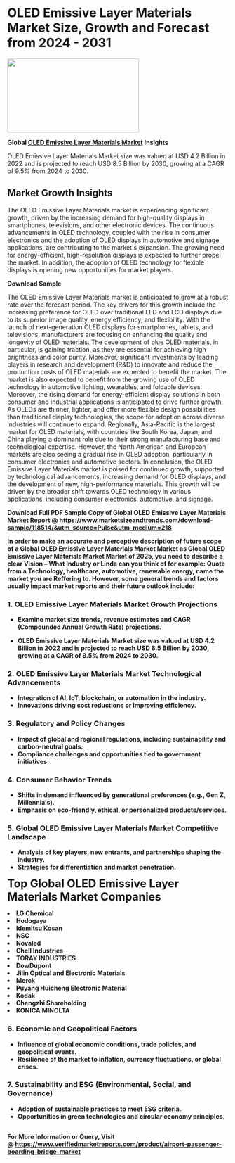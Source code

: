 <H1>OLED Emissive Layer Materials Market Size, Growth and Forecast from 2024 - 2031</H1><img class="aligncenter size-medium wp-image-584254" src="https://thirdeyenews.in/wp-content/uploads/2024/09/Global-Market-Research-300x168.jpeg" alt="" width="300" height="168" /><p><strong>Global&nbsp;<a href="https://www.marketsizeandtrends.com/download-sample/118514/&amp;utm_source=Pulse&amp;utm_medium=218">OLED Emissive Layer Materials Market</a> Insights</strong></p><p>OLED Emissive Layer Materials Market size was valued at USD 4.2 Billion in 2022 and is projected to reach USD 8.5 Billion by 2030, growing at a CAGR of 9.5% from 2024 to 2030.</p><p><h2>Market Growth Insights</h2> <p>The OLED Emissive Layer Materials market is experiencing significant growth, driven by the increasing demand for high-quality displays in smartphones, televisions, and other electronic devices. The continuous advancements in OLED technology, coupled with the rise in consumer electronics and the adoption of OLED displays in automotive and signage applications, are contributing to the market's expansion. The growing need for energy-efficient, high-resolution displays is expected to further propel the market. In addition, the adoption of OLED technology for flexible displays is opening new opportunities for market players.</p> <p><strong>Download Sample</strong></p> <p>The OLED Emissive Layer Materials market is anticipated to grow at a robust rate over the forecast period. The key drivers for this growth include the increasing preference for OLED over traditional LED and LCD displays due to its superior image quality, energy efficiency, and flexibility. With the launch of next-generation OLED displays for smartphones, tablets, and televisions, manufacturers are focusing on enhancing the quality and longevity of OLED materials. The development of blue OLED materials, in particular, is gaining traction, as they are essential for achieving high brightness and color purity. Moreover, significant investments by leading players in research and development (R&D) to innovate and reduce the production costs of OLED materials are expected to benefit the market. The market is also expected to benefit from the growing use of OLED technology in automotive lighting, wearables, and foldable devices. Moreover, the rising demand for energy-efficient display solutions in both consumer and industrial applications is anticipated to drive further growth. As OLEDs are thinner, lighter, and offer more flexible design possibilities than traditional display technologies, the scope for adoption across diverse industries will continue to expand. Regionally, Asia-Pacific is the largest market for OLED materials, with countries like South Korea, Japan, and China playing a dominant role due to their strong manufacturing base and technological expertise. However, the North American and European markets are also seeing a gradual rise in OLED adoption, particularly in consumer electronics and automotive sectors. In conclusion, the OLED Emissive Layer Materials market is poised for continued growth, supported by technological advancements, increasing demand for OLED displays, and the development of new, high-performance materials. This growth will be driven by the broader shift towards OLED technology in various applications, including consumer electronics, automotive, and signage. <p><strong></p><p><span class=""><strong>Download Full PDF Sample Copy of Global OLED Emissive Layer Materials Market Report</strong> @ <a href="https://www.marketsizeandtrends.com/download-sample/118514/&amp;utm_source=Pulse&amp;utm_medium=218" target="_blank">https://www.marketsizeandtrends.com/download-sample/118514/&amp;utm_source=Pulse&amp;utm_medium=218</a></span></p><p>In order to make an accurate and perceptive description of future scope of a Global&nbsp;OLED Emissive Layer Materials Market Market as Global&nbsp;OLED Emissive Layer Materials Market Market of 2025, you need to describe a clear Vision &ndash; What Industry or Linda can you think of for example: Quote from a Technology, healthcare, automotive, renewable energy, name the market you are Reffering to. However, some general trends and factors usually impact market reports and their future outlook include:</p><h3>1.&nbsp;<strong>OLED Emissive Layer Materials Market Growth Projections</strong></h3><ul><li>Examine market size trends, revenue estimates and CAGR (Compounded Annual Growth Rate) projections.</li><li><p>OLED Emissive Layer Materials Market size was valued at USD 4.2 Billion in 2022 and is projected to reach USD 8.5 Billion by 2030, growing at a CAGR of 9.5% from 2024 to 2030.</p></li></ul><h3>2.&nbsp;<strong>OLED Emissive Layer Materials Market Technological Advancements</strong></h3><ul><li>Integration of AI, IoT, blockchain, or automation in the industry.</li><li>Innovations driving cost reductions or improving efficiency.</li></ul><h3>3.&nbsp;<strong>Regulatory and Policy Changes</strong></h3><ul><li>Impact of global and regional regulations, including sustainability and carbon-neutral goals.</li><li>Compliance challenges and opportunities tied to government initiatives.</li></ul><h3>4.&nbsp;<strong>Consumer Behavior Trends</strong></h3><ul><li>Shifts in demand influenced by generational preferences (e.g., Gen Z, Millennials).</li><li>Emphasis on eco-friendly, ethical, or personalized products/services.</li></ul><h3>5.&nbsp;<strong>Global OLED Emissive Layer Materials Market Competitive Landscape</strong></h3><ul><li>Analysis of key players, new entrants, and partnerships shaping the industry.</li><li>Strategies for differentiation and market penetration.</li></ul><p data-pm-slice="1 1 []"><span style="color: inherit; font-family: inherit; font-size: 25px;">Top Global OLED Emissive Layer Materials Market Companies</span></p><div class="" data-test-id=""><p><li>LG Chemical</li><li> Hodogaya</li><li> Idemitsu Kosan</li><li> NSC</li><li> Novaled</li><li> Chell Industries</li><li> TORAY INDUSTRIES</li><li> DowDupont</li><li> Jilin Optical and Electronic Materials</li><li> Merck</li><li> Puyang Huicheng Electronic Material</li><li> Kodak</li><li> Chengzhi Shareholding</li><li> KONICA MINOLTA</li></p></div><h3>6.&nbsp;<strong>Economic and Geopolitical Factors</strong></h3><ul><li>Influence of global economic conditions, trade policies, and geopolitical events.</li><li>Resilience of the market to inflation, currency fluctuations, or global crises.</li></ul><h3>7.&nbsp;<strong>Sustainability and ESG (Environmental, Social, and Governance)</strong></h3><ul><li>Adoption of sustainable practices to meet ESG criteria.</li><li>Opportunities in green technologies and circular economy principles.</li></ul><h2><strong style="font-size: 14px;">For More Information or Query, Visit @&nbsp;</strong><a style="background-color: #ffffff; font-size: 14px;" href="https://www.marketsizeandtrends.com/report/oled-emissive-layer-materials-market/" target="_blank">https://www.verifiedmarketreports.com/product/airport-passenger-boarding-bridge-market</a></h2>
